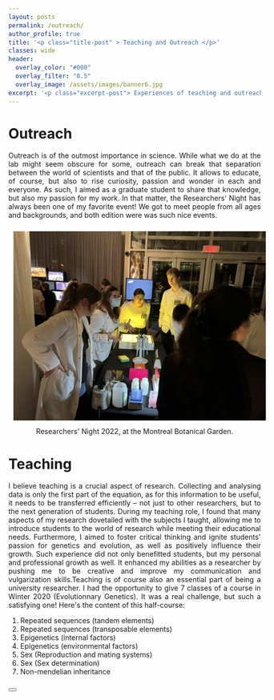 ```yaml
---
layout: posts
permalink: /outreach/
author_profile: true
title: '<p class="title-post" > Teaching and Outreach </p>'
classes: wide
header:
  overlay_color: "#000"
  overlay_filter: "0.5"
  overlay_image: /assets/images/banner6.jpg
excerpt: '<p class="excerpt-post"> Experiences of teaching and outreach </p>' 
---
```



<h1>Outreach</h1>

<p align="justify">
Outreach is of the outmost importance in science. While what we do at the lab might seem obscure for some, outreach can break that separation between the world
of scientists and that of the public. It allows to educate, of course, but also to rise curiosity, passion and wonder in each and everyone. As such, I aimed as a graduate student to 
share that knowledge, but also my passion for my work. In that matter, the Researchers' Night has always been one of my favorite event! We got to meet people from all ages and backgrounds,
and both edition were was such nice events. 
</p>

<img-div>
<img style="Padding: 10px 10px 10px 10px;" width="750px" src="../assets/images/Night_Research.jpg" class="center"/>
<figcaption style="text-align: center">Researchers' Night 2022, at the Montreal Botanical Garden.</figcaption>
</img-div>

<h1>Teaching</h1>
<p align="justify">
I believe teaching is a crucial aspect of research. Collecting and analysing data is only the first part of the equation, as for this information to be useful, it needs to be transferred efficiently – not just to other researchers, but to the next generation of students. During my teaching role, I found that many aspects of my research dovetailed with the subjects I taught, allowing me to introduce students to the world of research while meeting their educational needs. Furthermore, I aimed to foster critical thinking and ignite students' passion for genetics and evolution, as well as positively influence their growth. Such experience did not only benefitted students, but my personal and professional growth as well. It enhanced my abilities as a researcher by pushing me to be creative and improve my communication and vulgarization skills.Teaching is of course also an essential part of being a university researcher. I had the opportunity to give 7 classes of a course in Winter 2020 (Evolutionnary Genetics). It was a real challenge, but such a satisfying one! Here's the content of this half-course: 

<ol>
<li>Repeated sequences (tandem elements)</li>
<li>Repeated sequences (transposable elements)</li>
<li>Epigenetics (internal factors)</li>
<li>Epigenetics (environmental factors)</li>
<li>Sex (Reproduction and mating systems)</li>
<li>Sex (Sex determination)</li>
<li>Non-mendelian inheritance</li>
</ol>
</p>


<!-- Back to top button -->
<button type="button" class="btn btn-danger btn-floating btn-lg" id="btn-back-to-top">
  <i class="fas fa-arrow-up"></i>
</button>

<script>
//Get the button
let mybutton = document.getElementById("btn-back-to-top");

// When the user scrolls down 20px from the top of the document, show the button
window.onscroll = function () {
  scrollFunction();
};

function scrollFunction() {
  if (
    document.body.scrollTop > 20 ||
    document.documentElement.scrollTop > 20
  ) {
    mybutton.style.display = "block";
  } else {
    mybutton.style.display = "none";
  }
}
// When the user clicks on the button, scroll to the top of the document
mybutton.addEventListener("click", backToTop);

function backToTop() {
  document.body.scrollTop = 0;
  document.documentElement.scrollTop = 0;
}
</script>